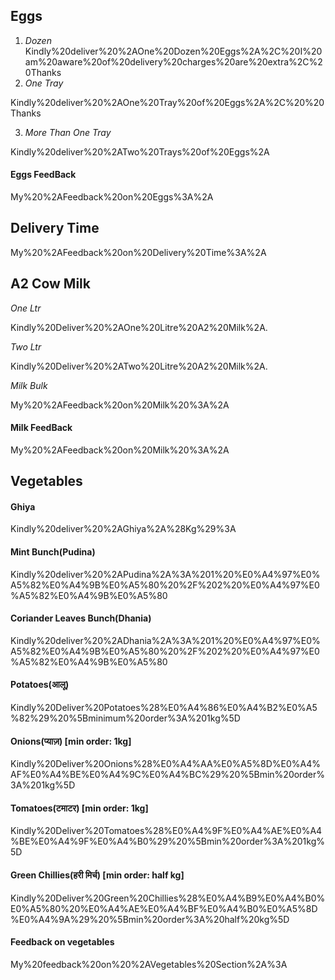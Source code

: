 ## Eggs
1. _Dozen_
Kindly%20deliver%20%2AOne%20Dozen%20Eggs%2A%2C%20I%20am%20aware%20of%20delivery%20charges%20are%20extra%2C%20Thanks
2. _One Tray_

Kindly%20deliver%20%2AOne%20Tray%20of%20Eggs%2A%2C%20%20Thanks

3. _More Than One Tray_

Kindly%20deliver%20%2ATwo%20Trays%20of%20Eggs%2A
#### Eggs FeedBack

My%20%2AFeedback%20on%20Eggs%3A%2A

## Delivery Time

My%20%2AFeedback%20on%20Delivery%20Time%3A%2A

## A2 Cow Milk
_One Ltr_

Kindly%20Deliver%20%2AOne%20Litre%20A2%20Milk%2A.

_Two Ltr_

Kindly%20Deliver%20%2ATwo%20Litre%20A2%20Milk%2A.

_Milk Bulk_

My%20%2AFeedback%20on%20Milk%20%3A%2A

#### Milk FeedBack

My%20%2AFeedback%20on%20Milk%20%3A%2A


## Vegetables

#### Ghiya
Kindly%20deliver%20%2AGhiya%2A%28Kg%29%3A

#### Mint Bunch(Pudina)
Kindly%20deliver%20%2APudina%2A%3A%201%20%E0%A4%97%E0%A5%82%E0%A4%9B%E0%A5%80%20%2F%202%20%E0%A4%97%E0%A5%82%E0%A4%9B%E0%A5%80

#### Coriander Leaves Bunch(Dhania)
Kindly%20deliver%20%2ADhania%2A%3A%201%20%E0%A4%97%E0%A5%82%E0%A4%9B%E0%A5%80%20%2F%202%20%E0%A4%97%E0%A5%82%E0%A4%9B%E0%A5%80

#### Potatoes(आलू)
Kindly%20Deliver%20Potatoes%28%E0%A4%86%E0%A4%B2%E0%A5%82%29%20%5Bminimum%20order%3A%201kg%5D

#### Onions(प्याज़) [min order: 1kg]
Kindly%20Deliver%20Onions%28%E0%A4%AA%E0%A5%8D%E0%A4%AF%E0%A4%BE%E0%A4%9C%E0%A4%BC%29%20%5Bmin%20order%3A%201kg%5D

#### Tomatoes(टमाटर) [min order: 1kg]
Kindly%20Deliver%20Tomatoes%28%E0%A4%9F%E0%A4%AE%E0%A4%BE%E0%A4%9F%E0%A4%B0%29%20%5Bmin%20order%3A%201kg%5D

#### Green Chillies(हरी मिर्च) [min order: half kg]
Kindly%20Deliver%20Green%20Chillies%28%E0%A4%B9%E0%A4%B0%E0%A5%80%20%E0%A4%AE%E0%A4%BF%E0%A4%B0%E0%A5%8D%E0%A4%9A%29%20%5Bmin%20order%3A%20half%20kg%5D

#### Feedback on vegetables
My%20feedback%20on%20%2AVegetables%20Section%2A%3A

